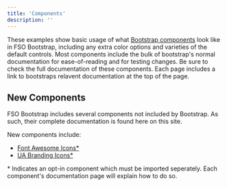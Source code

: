 ```yaml
---
title: 'Components'
description: ''
---
```


These examples show basic usage of what [Bootstrap components](http://getbootstrap.com/docs/4.1/components/alerts/) look like in FSO Bootstrap, including any extra color options and varieties of the default controls. Most components include the bulk of bootstrap's normal documentation for ease-of-reading and for testing changes. Be sure to check the full documentation of these components. Each page includes a link to bootstraps relavent documentation at the top of the page.

## New Components

FSO Bootstrap includes several components not included by Bootstrap. As such, their complete documentation is found here on this site. 

New components include:

- [Font Awesome Icons\*](./font-awesome-icons.html)
- [UA Branding Icons\*](./ua-brand-icons.html)

\* Indicates an opt-in component which must be imported seperately. Each component's documentation page will explain how to do so.
